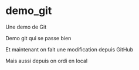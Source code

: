 # demo_git

Une demo de Git

Demo git qui se passe bien

Et maintenant on fait une modification depuis GitHub

Mais aussi depuis on ordi en local